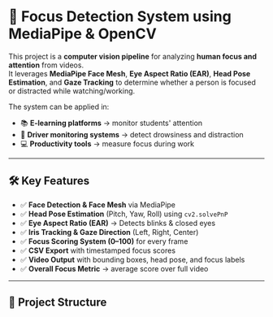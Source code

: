 # 🎯 Focus Detection System using MediaPipe & OpenCV

This project is a **computer vision pipeline** for analyzing **human focus and attention** from videos.  
It leverages **MediaPipe Face Mesh**, **Eye Aspect Ratio (EAR)**, **Head Pose Estimation**, and **Gaze Tracking** to determine whether a person is focused or distracted while watching/working.

The system can be applied in:
- 📚 **E-learning platforms** → monitor students' attention  
- 🚗 **Driver monitoring systems** → detect drowsiness and distraction  
- 💻 **Productivity tools** → measure focus during work  

---

## 🛠 Key Features

- ✅ **Face Detection & Face Mesh** via MediaPipe  
- ✅ **Head Pose Estimation** (Pitch, Yaw, Roll) using `cv2.solvePnP`  
- ✅ **Eye Aspect Ratio (EAR)** → Detects blinks & closed eyes  
- ✅ **Iris Tracking & Gaze Direction** (Left, Right, Center)  
- ✅ **Focus Scoring System (0–100)** for every frame  
- ✅ **CSV Export** with timestamped focus scores  
- ✅ **Video Output** with bounding boxes, head pose, and focus labels  
- ✅ **Overall Focus Metric** → average score over full video  

---

## 📂 Project Structure

